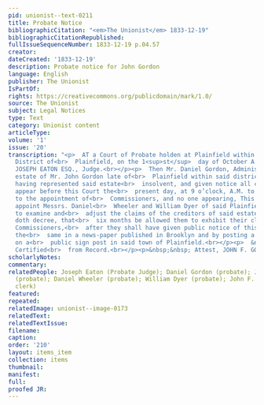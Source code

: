 ```yaml
---
pid: unionist--text-0211
title: Probate Notice
bibliographicCitation: "<em>The Unionist</em> 1833-12-19"
bibliographicCitationRepublished: 
fullIssueSequenceNumber: 1833-12-19 p.04.57
creator: 
dateCreated: '1833-12-19'
description: Probate notice for John Gordon
language: English
publisher: The Unionist
IsPartOf: 
rights: https://creativecommons.org/publicdomain/mark/1.0/
source: The Unionist
subject: Legal Notices
type: Text
category: Unionist content
articleType: 
volume: '1'
issue: '20'
transcription: "<p>  AT a Court of Probate holden at Plainfield within and for the
  District of<br>  Plainfield, on the 1<sup>st</sup>  day of October A.D. 1833, Present,
  JOSEPH EATON ESQ., Judge.<br></p><p>  Then Mr. Daniel Gordon, Administrator on the
  estate of Mr. John Gordon late of<br>  Plainfield within said district, deceased,
  having represented said estate<br>  insolvent, and given notice all concerned, to
  appear before this Court the<br>  present day, at 9 o’clock, A.M. to be heard relative
  to the appointment of<br>  Commissioners, and no one appearing, This Court doth
  appoint Messrs. Daniel<br>  Wheeler and William Dyer of said Plainfield, Commissioners,
  to examine and<br>  adjust the claims of the creditors of said estate; and also
  doth decree, that<br>  six months be allowed them to exhibit their claims to said
  Commissioners,<br>  after they shall have given public notice of this order by advertising
  the<br>  same in a news-paper published in Brooklyn and by posting a copy thereof
  on a<br>  public sign post in said town of Plainfield.<br></p><p>  &nbsp;&nbsp;&nbsp;&nbsp;&nbsp;&nbsp;&nbsp;&nbsp;&nbsp;&nbsp;&nbsp;
  Certified<br>  from Record.<br></p><p>&nbsp;&nbsp; Attest, JOHN F. GORDON, Clerk.</p>"
scholarlyNotes: 
commentary: 
relatedPeople: Joseph Eaton (Probate Judge); Daniel Gordon (probate); John Gordon
  (probate); Daniel Wheeler (probate); William Dyer (probate); John F. Gordon (probate
  clerk)
featured: 
repeated: 
relatedImage: unionist--image-0173
relatedText: 
relatedTextIssue: 
filename: 
caption: 
order: '210'
layout: items_item
collection: items
thumbnail: 
manifest: 
full: 
proofed JR: 
---
```


